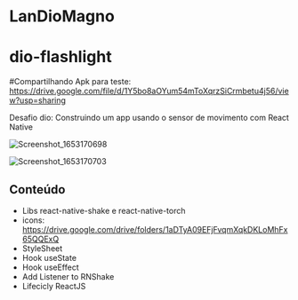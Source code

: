 # LanDioMagno
# dio-flashlight
#Compartilhando Apk para teste: 
https://drive.google.com/file/d/1Y5bo8aOYum54mToXqrzSiCrmbetu4j56/view?usp=sharing


Desafio dio: Construindo um app usando o sensor de movimento com React Native

![Screenshot_1653170698](https://user-images.githubusercontent.com/80180880/169670408-b148558c-2d21-4924-a61a-9980915ff1a4.png)

![Screenshot_1653170703](https://user-images.githubusercontent.com/80180880/169670435-cf45782a-3a1f-401b-a2d4-bda3b7f25a86.png)


## Conteúdo 

- Libs react-native-shake e react-native-torch
- icons: https://drive.google.com/drive/folders/1aDTyA09EFjFvqmXqkDKLoMhFx65QQExQ
- StyleSheet
- Hook useState
- Hook useEffect
- Add Listener to RNShake
- Lifecicly ReactJS
